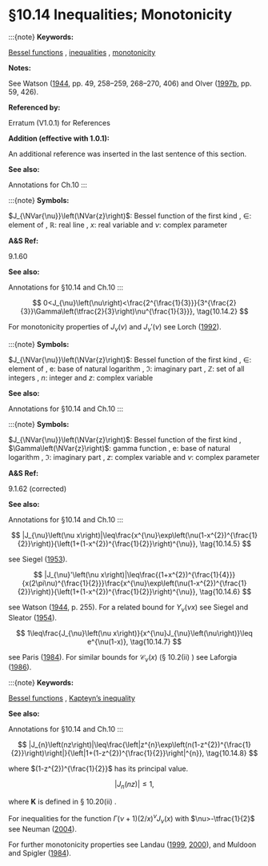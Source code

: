 # §10.14 Inequalities; Monotonicity

:::{note}
**Keywords:**

[Bessel functions](http://dlmf.nist.gov/search/search?q=Bessel%20functions) , [inequalities](http://dlmf.nist.gov/search/search?q=inequalities) , [monotonicity](http://dlmf.nist.gov/search/search?q=monotonicity)

**Notes:**

See Watson ([1944](./bib/W.html#bib2380 "A Treatise on the Theory of Bessel Functions"), pp. 49, 258–259, 268–270, 406) and Olver ([1997b](./bib/O.html#bib1809 "Asymptotics and Special Functions"), pp. 59, 426).

**Referenced by:**

Erratum (V1.0.1) for References

**Addition (effective with 1.0.1):**

An additional reference was inserted in the last sentence of this section.

**See also:**

Annotations for Ch.10
:::

:::{note}
**Symbols:**

$J_{\NVar{\nu}}\left(\NVar{z}\right)$: Bessel function of the first kind , $\in$: element of , $\mathbb{R}$: real line , $x$: real variable and $\nu$: complex parameter

**A&S Ref:**

9.1.60

**See also:**

Annotations for §10.14 and Ch.10
:::


<a id="E2"></a>
$$
0<J_{\nu}\left(\nu\right)<\frac{2^{\frac{1}{3}}}{3^{\frac{2}{3}}\Gamma\left(\tfrac{2}{3}\right)\nu^{\frac{1}{3}}}, \tag{10.14.2}
$$

For monotonicity properties of $J_{\nu}\left(\nu\right)$ and $J_{\nu}'\left(\nu\right)$ see Lorch ([1992](./bib/L.html#bib1457 "On Bessel functions of equal order and argument")).

:::{note}
**Symbols:**

$J_{\NVar{\nu}}\left(\NVar{z}\right)$: Bessel function of the first kind , $\in$: element of , $\mathrm{e}$: base of natural logarithm , $\Im$: imaginary part , $\mathbb{Z}$: set of all integers , $n$: integer and $z$: complex variable

**See also:**

Annotations for §10.14 and Ch.10
:::

:::{note}
**Symbols:**

$J_{\NVar{\nu}}\left(\NVar{z}\right)$: Bessel function of the first kind , $\Gamma\left(\NVar{z}\right)$: gamma function , $\mathrm{e}$: base of natural logarithm , $\Im$: imaginary part , $z$: complex variable and $\nu$: complex parameter

**A&S Ref:**

9.1.62 (corrected)

**See also:**

Annotations for §10.14 and Ch.10
:::


<a id="E5"></a>
$$
|J_{\nu}\left(\nu x\right)|\leq\frac{x^{\nu}\exp\left(\nu(1-x^{2})^{\frac{1}{2}}\right)}{\left(1+(1-x^{2})^{\frac{1}{2}}\right)^{\nu}}, \tag{10.14.5}
$$

see Siegel ([1953](./bib/S.html#bib2081 "An inequality involving Bessel functions of argument nearly equal to their order")).


<a id="E6"></a>
$$
|J_{\nu}'\left(\nu x\right)|\leq\frac{(1+x^{2})^{\frac{1}{4}}}{x(2\pi\nu)^{\frac{1}{2}}}\frac{x^{\nu}\exp\left(\nu(1-x^{2})^{\frac{1}{2}}\right)}{\left(1+(1-x^{2})^{\frac{1}{2}}\right)^{\nu}}, \tag{10.14.6}
$$

see Watson ([1944](./bib/W.html#bib2380 "A Treatise on the Theory of Bessel Functions"), p. 255). For a related bound for $Y_{\nu}\left(\nu x\right)$ see Siegel and Sleator ([1954](./bib/S.html#bib2082 "Inequalities involving cylindrical functions of nearly equal argument and order")).


<a id="E7"></a>
$$
1\leq\frac{J_{\nu}\left(\nu x\right)}{x^{\nu}J_{\nu}\left(\nu\right)}\leq e^{\nu(1-x)}, \tag{10.14.7}
$$

see Paris ([1984](./bib/P.html#bib1831 "An inequality for the Bessel function ⁢ J ν ( ⁢ ν x )")). For similar bounds for $\mathscr{C}_{\nu}\left(x\right)$ (§ 10.2(ii) ) see Laforgia ([1986](./bib/L.html#bib1362 "Inequalities for Bessel functions")).

:::{note}
**Keywords:**

[Bessel functions](http://dlmf.nist.gov/search/search?q=Bessel%20functions) , [Kapteyn’s inequality](http://dlmf.nist.gov/search/search?q=Kapteyn%20inequality)

**See also:**

Annotations for §10.14 and Ch.10
:::


<a id="E8"></a>
$$
|J_{n}\left(nz\right)|\leq\frac{\left|z^{n}\exp\left(n(1-z^{2})^{\frac{1}{2}}\right)\right|}{\left|1+(1-z^{2})^{\frac{1}{2}}\right|^{n}}, \tag{10.14.8}
$$

where $(1-z^{2})^{\frac{1}{2}}$ has its principal value.


<a id="E9"></a>
$$
|J_{n}\left(nz\right)|\leq 1, \tag{10.14.9}
$$

where $\mathbf{K}$ is defined in § 10.20(ii) .

For inequalities for the function $\Gamma\left(\nu+1\right)(2/x)^{\nu}J_{\nu}\left(x\right)$ with $\nu>-\tfrac{1}{2}$ see Neuman ([2004](./bib/N.html#bib2659 "Inequalities involving Bessel functions of the first kind")).

For further monotonicity properties see Landau ([1999](./bib/L.html#bib2717 "Ratios of Bessel functions and roots of = + ⁢ α J ν ( x ) ⁢ x J ′ ν ( x ) 0"), [2000](./bib/L.html#bib2718 "Bessel functions: Monotonicity and bounds")), and Muldoon and Spigler ([1984](./bib/M.html#bib2745 "Some remarks on zeros of cylinder functions")).
